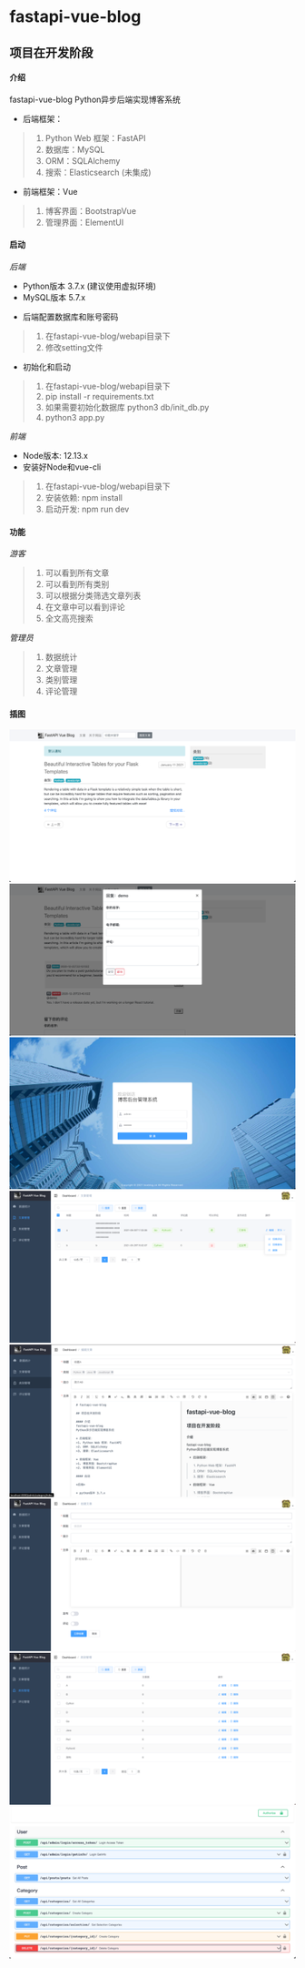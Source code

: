 # fastapi-vue-blog

## 项目在开发阶段

#### 介绍
fastapi-vue-blog
Python异步后端实现博客系统

* 后端框架：
>1. Python Web 框架：FastAPI
>2. 数据库：MySQL
>3. ORM：SQLAlchemy
>4. 搜索：Elasticsearch (未集成)

* 前端框架：Vue
>1. 博客界面：BootstrapVue
>2. 管理界面：ElementUI

#### 启动 

*后端*

* Python版本 3.7.x (建议使用虚拟环境)
* MySQL版本 5.7.x

+ 后端配置数据库和账号密码
>1. 在fastapi-vue-blog/webapi目录下
>2. 修改setting文件

+ 初始化和启动
>1. 在fastapi-vue-blog/webapi目录下
>2. pip install -r requirements.txt
>3. 如果需要初始化数据库 python3 db/init_db.py
>4. python3 app.py

*前端*

* Node版本: 12.13.x
* 安装好Node和vue-cli

>1.  在fastapi-vue-blog/webapi目录下
>2.  安装依赖: npm install
>3.  启动开发: npm run dev


#### 功能

*游客*

>1. 可以看到所有文章
>2. 可以看到所有类别
>3. 可以根据分类筛选文章列表
>4. 在文章中可以看到评论
>5. 全文高亮搜索

*管理员*

>1. 数据统计
>2. 文章管理
>3. 类别管理
>4. 评论管理

#### 插图

![avatar](./description/index.png)
![avatar](./description/blog.png)
![avatar](./description/mange_login.png)
![avatar](./description/manage_post.png)
![avatar](./description/manage_post_edit.png)
![avatar](./description/create_post.png)
![avatar](./description/manage_category.png)
![avatar](./description/swagger.png)

